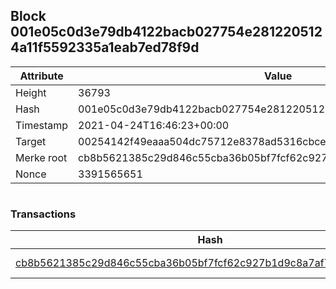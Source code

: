 ## Block 001e05c0d3e79db4122bacb027754e2812205124a11f5592335a1eab7ed78f9d

Attribute | Value
--- | ---
Height | 36793
Hash | 001e05c0d3e79db4122bacb027754e2812205124a11f5592335a1eab7ed78f9d
Timestamp | 2021-04-24T16:46:23+00:00
Target | 00254142f49eaaa504dc75712e8378ad5316cbcead634704b3734b6271167cc4
Merke root | cb8b5621385c29d846c55cba36b05bf7fcf62c927b1d9c8a7af7e42cdd1d9a53
Nonce | 3391565651

```

```

### Transactions

Hash | Amount
--- | ---
[cb8b5621385c29d846c55cba36b05bf7fcf62c927b1d9c8a7af7e42cdd1d9a53](cb8b5621385c29d846c55cba36b05bf7fcf62c927b1d9c8a7af7e42cdd1d9a53.md) | 10.00000000 SKEPTI 
